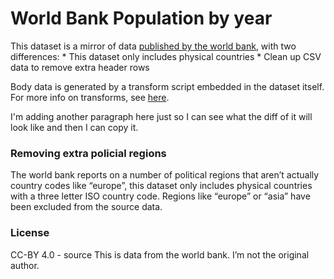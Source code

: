 # World Bank Population by year

This dataset is a mirror of data [published by the world bank](https://qri.cloud), with two differences: * This dataset only includes physical countries * Clean up CSV data to remove extra header rows

Body data is generated by a transform script embedded in the dataset itself. For more info on transforms, see [here](https://chriswhong.com).

I'm adding another paragraph here just so I can see what the diff of it will look like and then I can copy it.

### Removing extra policial regions
The world bank reports on a number of political regions that aren’t actually country codes like “europe”, this dataset only includes physical countries with a three letter ISO country code. Regions like “europe” or “asia” have been excluded from the source data.

### License
CC-BY 4.0 - source This is data from the world bank. I’m not the original author.
